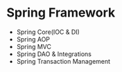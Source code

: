 # Spring Framework

- Spring Core(IOC & DI)
- Spring AOP
- Spring MVC
- Spring DAO & Integrations
- Spring Transaction Management
